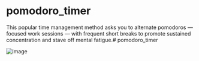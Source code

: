 # pomodoro_timer

This popular time management method asks you to alternate pomodoros — focused work sessions — with frequent short breaks to promote sustained concentration and stave off mental fatigue.# pomodoro_timer


![image](https://user-images.githubusercontent.com/88567578/165932390-c0c74ef6-3718-41b2-b02c-bc6595ee03a2.png)
